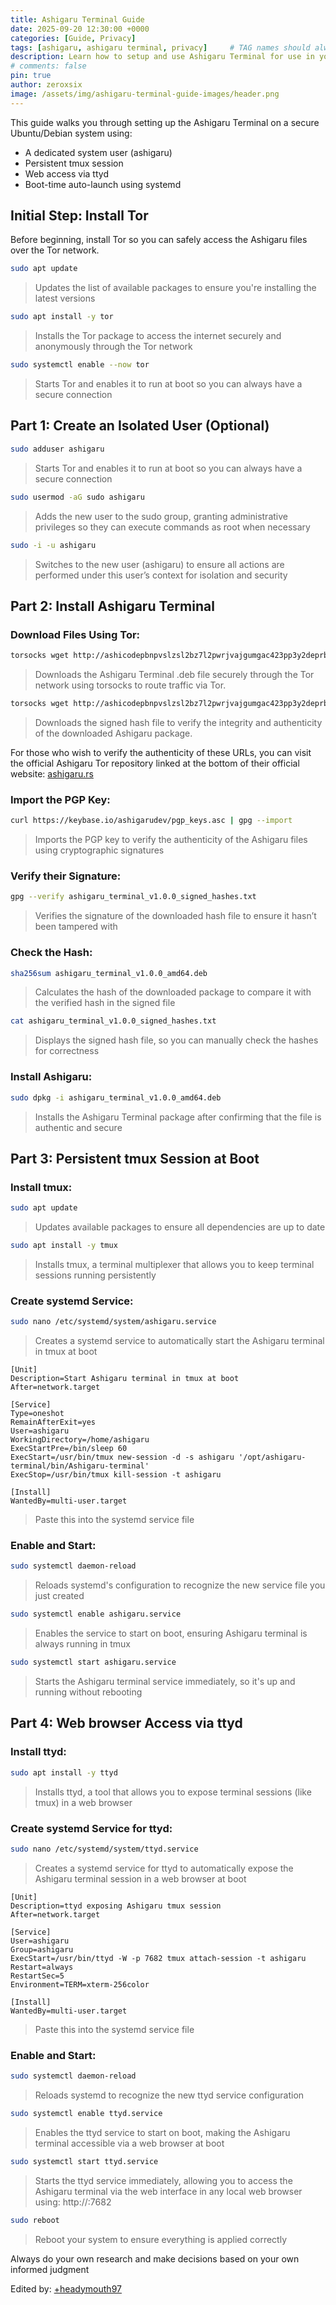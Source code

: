 ```yaml
---
title: Ashigaru Terminal Guide
date: 2025-09-20 12:30:00 +0000
categories: [Guide, Privacy]
tags: [ashigaru, ashigaru terminal, privacy]     # TAG names should always be lowercase
description: Learn how to setup and use Ashigaru Terminal for use in your browser
# comments: false
pin: true
author: zeroxsix
image: /assets/img/ashigaru-terminal-guide-images/header.png
---
```


This guide walks you through setting up the Ashigaru Terminal on a secure Ubuntu/Debian system using:

- A dedicated system user (ashigaru)
- Persistent tmux session
- Web access via ttyd
- Boot-time auto-launch using systemd

## Initial Step: Install Tor
Before beginning, install Tor so you can safely access the Ashigaru files over the Tor network.

```bash
sudo apt update
```
> Updates the list of available packages to ensure you're installing the latest versions

```bash
sudo apt install -y tor
```
> Installs the Tor package to access the internet securely and anonymously through the Tor network

```bash
sudo systemctl enable --now tor
```
> Starts Tor and enables it to run at boot so you can always have a secure connection

## Part 1: Create an Isolated User (Optional)
```bash
sudo adduser ashigaru
```
> Starts Tor and enables it to run at boot so you can always have a secure connection

```bash
sudo usermod -aG sudo ashigaru
```
> Adds the new user to the sudo group, granting administrative privileges so they can execute commands as root when necessary

```bash
sudo -i -u ashigaru
```
> Switches to the new user (ashigaru) to ensure all actions are performed under this user’s context for isolation and security

## Part 2: Install Ashigaru Terminal
### Download Files Using Tor:
```bash
torsocks wget http://ashicodepbnpvslzsl2bz7l2pwrjvajgumgac423pp3y2deprbnzz7id.onion/Ashigaru/Ashigaru-Terminal/releases/download/v1.0.0/ashigaru_terminal_v1.0.0_amd64.deb
```
> Downloads the Ashigaru Terminal .deb file securely through the Tor network using torsocks to route traffic via Tor.

```bash
torsocks wget http://ashicodepbnpvslzsl2bz7l2pwrjvajgumgac423pp3y2deprbnzz7id.onion/Ashigaru/Ashigaru-Terminal/releases/download/v1.0.0/ashigaru_terminal_v1.0.0_signed_hashes.txt
```
> Downloads the signed hash file to verify the integrity and authenticity of the downloaded Ashigaru package.

For those who wish to verify the authenticity of these URLs, you can visit the official Ashigaru Tor repository linked at the bottom of their official website: [ashigaru.rs](https://ashigaru.rs)

### Import the PGP Key:
```bash
curl https://keybase.io/ashigarudev/pgp_keys.asc | gpg --import
```
> Imports the PGP key to verify the authenticity of the Ashigaru files using cryptographic signatures

### Verify their Signature:
```bash
gpg --verify ashigaru_terminal_v1.0.0_signed_hashes.txt
```
> Verifies the signature of the downloaded hash file to ensure it hasn’t been tampered with

### Check the Hash:
```bash
sha256sum ashigaru_terminal_v1.0.0_amd64.deb
```
> Calculates the hash of the downloaded package to compare it with the verified hash in the signed file

```bash
cat ashigaru_terminal_v1.0.0_signed_hashes.txt
```
> Displays the signed hash file, so you can manually check the hashes for correctness

### Install Ashigaru:
```bash
sudo dpkg -i ashigaru_terminal_v1.0.0_amd64.deb
```
> Installs the Ashigaru Terminal package after confirming that the file is authentic and secure

## Part 3: Persistent tmux Session at Boot
### Install tmux:
```bash
sudo apt update
```
> Updates available packages to ensure all dependencies are up to date

```bash
sudo apt install -y tmux
```
> Installs tmux, a terminal multiplexer that allows you to keep terminal sessions running persistently

### Create systemd Service:
```bash
sudo nano /etc/systemd/system/ashigaru.service
```
> Creates a systemd service to automatically start the Ashigaru terminal in tmux at boot

```
[Unit]
Description=Start Ashigaru terminal in tmux at boot
After=network.target

[Service]
Type=oneshot
RemainAfterExit=yes
User=ashigaru
WorkingDirectory=/home/ashigaru
ExecStartPre=/bin/sleep 60
ExecStart=/usr/bin/tmux new-session -d -s ashigaru '/opt/ashigaru-terminal/bin/Ashigaru-terminal'
ExecStop=/usr/bin/tmux kill-session -t ashigaru

[Install]
WantedBy=multi-user.target
```
> Paste this into the systemd service file

### Enable and Start:
```bash
sudo systemctl daemon-reload
```
> Reloads systemd's configuration to recognize the new service file you just created

```bash
sudo systemctl enable ashigaru.service
```
> Enables the service to start on boot, ensuring Ashigaru terminal is always running in tmux

```bash
sudo systemctl start ashigaru.service
```
> Starts the Ashigaru terminal service immediately, so it's up and running without rebooting

## Part 4: Web browser Access via ttyd
### Install ttyd:
```bash
sudo apt install -y ttyd
```
> Installs ttyd, a tool that allows you to expose terminal sessions (like tmux) in a web browser

### Create systemd Service for ttyd:
```bash
sudo nano /etc/systemd/system/ttyd.service
```
> Creates a systemd service for ttyd to automatically expose the Ashigaru terminal session in a web browser at boot

```
[Unit]
Description=ttyd exposing Ashigaru tmux session
After=network.target

[Service]
User=ashigaru
Group=ashigaru
ExecStart=/usr/bin/ttyd -W -p 7682 tmux attach-session -t ashigaru
Restart=always
RestartSec=5
Environment=TERM=xterm-256color

[Install]
WantedBy=multi-user.target
```
> Paste this into the systemd service file

### Enable and Start:
```bash
sudo systemctl daemon-reload
```
> Reloads systemd to recognize the new ttyd service configuration

```bash
sudo systemctl enable ttyd.service
```
> Enables the ttyd service to start on boot, making the Ashigaru terminal accessible via a web browser at boot

```bash
sudo systemctl start ttyd.service
```
> Starts the ttyd service immediately, allowing you to access the Ashigaru terminal via the web interface in any local web browser using: http://<your-server-ip>:7682

```bash
sudo reboot
```
> Reboot your system to ensure everything is applied correctly

Always do your own research and make decisions based on your own informed judgment

Edited by: [+headymouth97](https://paynym.rs/+headymouth97)

